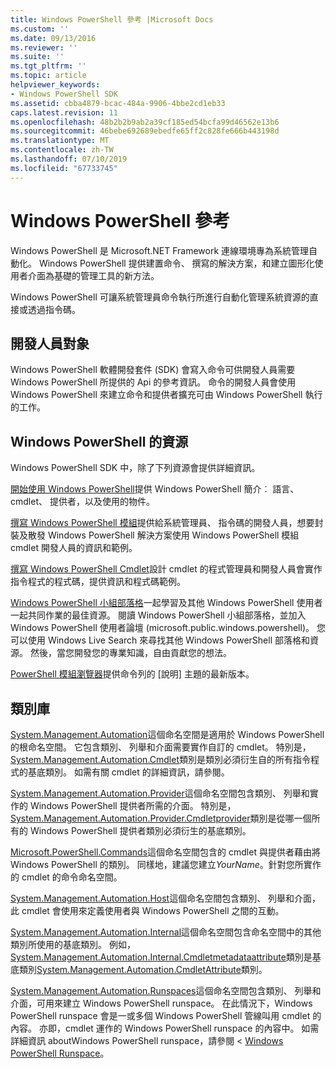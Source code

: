 ```yaml
---
title: Windows PowerShell 參考 |Microsoft Docs
ms.custom: ''
ms.date: 09/13/2016
ms.reviewer: ''
ms.suite: ''
ms.tgt_pltfrm: ''
ms.topic: article
helpviewer_keywords:
- Windows PowerShell SDK
ms.assetid: cbba4879-bcac-484a-9906-4bbe2cd1eb33
caps.latest.revision: 11
ms.openlocfilehash: 48b2b2b9ab2a39cf185ed54bcfa99d46562e13b6
ms.sourcegitcommit: 46bebe692689ebedfe65ff2c828fe666b443198d
ms.translationtype: MT
ms.contentlocale: zh-TW
ms.lasthandoff: 07/10/2019
ms.locfileid: "67733745"
---
```

# <a name="windows-powershell-reference"></a>Windows PowerShell 參考

Windows PowerShell 是 Microsoft.NET Framework 連線環境專為系統管理自動化。 Windows PowerShell 提供建置命令、 撰寫的解決方案，和建立圖形化使用者介面為基礎的管理工具的新方法。

Windows PowerShell 可讓系統管理員命令執行所進行自動化管理系統資源的直接或透過指令碼。

## <a name="developer-audience"></a>開發人員對象

Windows PowerShell 軟體開發套件 (SDK) 會寫入命令可供開發人員需要 Windows PowerShell 所提供的 Api 的參考資訊。 命令的開發人員會使用 Windows PowerShell 來建立命令和提供者擴充可由 Windows PowerShell 執行的工作。

## <a name="windows-powershell-resources"></a>Windows PowerShell 的資源

Windows PowerShell SDK 中，除了下列資源會提供詳細資訊。

[開始使用 Windows PowerShell](/powershell/scripting/getting-started/getting-started-with-windows-powershell)提供 Windows PowerShell 簡介︰ 語言、 cmdlet、 提供者，以及使用的物件。

[撰寫 Windows PowerShell 模組](./module/writing-a-windows-powershell-module.md)提供給系統管理員、 指令碼的開發人員，想要封裝及散發 Windows PowerShell 解決方案使用 Windows PowerShell 模組 cmdlet 開發人員的資訊和範例。

[撰寫 Windows PowerShell Cmdlet](./cmdlet/writing-a-windows-powershell-cmdlet.md)設計 cmdlet 的程式管理員和開發人員會實作指令程式的程式碼，提供資訊和程式碼範例。

[Windows PowerShell 小組部落格](https://blogs.msdn.microsoft.com/PowerShell/)一起學習及其他 Windows PowerShell 使用者一起共同作業的最佳資源。 閱讀 Windows PowerShell 小組部落格，並加入 Windows PowerShell 使用者論壇 (microsoft.public.windows.powershell)。 您可以使用 Windows Live Search 來尋找其他 Windows PowerShell 部落格和資源。 然後，當您開發您的專業知識，自由貢獻您的想法。

[PowerShell 模組瀏覽器](/powershell/module/)提供命令列的 [說明] 主題的最新版本。

## <a name="class-libraries"></a>類別庫

[System.Management.Automation](/dotnet/api/System.Management.Automation)這個命名空間是適用於 Windows PowerShell 的根命名空間。 它包含類別、 列舉和介面需要實作自訂的 cmdlet。 特別是， [System.Management.Automation.Cmdlet](/dotnet/api/System.Management.Automation.Cmdlet)類別是類別必須衍生自的所有指令程式的基底類別。 如需有關 cmdlet 的詳細資訊，請參閱。

[System.Management.Automation.Provider](/dotnet/api/System.Management.Automation.Provider)這個命名空間包含類別、 列舉和實作的 Windows PowerShell 提供者所需的介面。 特別是， [System.Management.Automation.Provider.Cmdletprovider](/dotnet/api/System.Management.Automation.Provider.CmdletProvider)類別是從哪一個所有的 Windows PowerShell 提供者類別必須衍生的基底類別。

[Microsoft.PowerShell.Commands](/dotnet/api/Microsoft.PowerShell.Commands)這個命名空間包含的 cmdlet 與提供者藉由將 Windows PowerShell 的類別。 同樣地，建議您建立*YourName*。針對您所實作的 cmdlet 的命令命名空間。

[System.Management.Automation.Host](/dotnet/api/System.Management.Automation.Host)這個命名空間包含類別、 列舉和介面，此 cmdlet 會使用來定義使用者與 Windows PowerShell 之間的互動。

[System.Management.Automation.Internal](/dotnet/api/System.Management.Automation.Internal)這個命名空間包含命名空間中的其他類別所使用的基底類別。 例如， [System.Management.Automation.Internal.Cmdletmetadataattribute](/dotnet/api/System.Management.Automation.Internal.CmdletMetadataAttribute)類別是基底類別[System.Management.Automation.CmdletAttribute](/dotnet/api/System.Management.Automation.CmdletAttribute)類別。

[System.Management.Automation.Runspaces](/dotnet/api/System.Management.Automation.Runspaces)這個命名空間包含類別、 列舉和介面，可用來建立 Windows PowerShell runspace。 在此情況下，Windows PowerShell runspace 會是一或多個 Windows PowerShell 管線叫用 cmdlet 的內容。 亦即，cmdlet 運作的 Windows PowerShell runspace 的內容中。 如需詳細資訊 aboutWindows PowerShell runspace，請參閱 < [Windows PowerShell Runspace](https://msdn.microsoft.com/en-us/a1582cfe-f06d-4aff-adc6-71f49a860ce9)。
